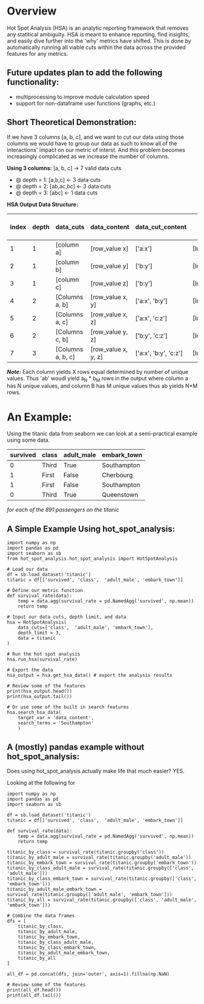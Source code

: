 
# Overview

Hot Spot Analysis (HSA) is an analytic reporting framework that removes any statitical ambiguity. HSA is meant to enhance reporting, find insights, and easily dive further into the 'why' metrics have shifted. This is done by automatically running all viable cuts within the data across the provided features for any metrics.

## Future updates plan to add the following functionality:
- multiprocessing to improve module calculation speed
- support for non-dataframe user functions (graphs, etc.)


## Short Theoretical Demonstration:

If we have 3 columns [a, b, c], and we want to cut our data using those columns we would have to group our data as such to know all of the interactions' impact on our metric of interst. And this problem becomes increasingly complicated as we increase the number of columns. 

**Using 3 columns:**
[a, b, c] -> 7 valid data cuts
  - @ depth = 1: [a,b,c] <- 3 data cuts
  - @ depth = 2: [ab,ac,bc] <- 3 data cuts
  - @ depth = 3: [abc] <- 1 data cuts

**HSA Output Data Structure:**

| index | depth | data_cuts         | data_content        | data_cut_content      | user function output |
| ----- | ----- | ----------------- | ------------------- | --------------------- | -------------------- |
| 1     | 1     | [column a]        | [row_value x]       | ['a:x']               | [Int/float/etc.]     |
| 2     | 1     | [column b]        | [row_value y]       | ['b:y']               | [Int/float/etc.]     |
| 3     | 1     | [column c]        | [row_value z]       | ['b:y']               | [Int/float/etc.]     |
| 4     | 2     | [Columns a, b]    | [row_value x, y]    | ['a:x', 'b:y']        | [Int/float/etc.]     |
| 5     | 2     | [Columns a, c]    | [row_value x, z]    | ['a:x', 'c:z']        | [Int/float/etc.]     |
| 6     | 2     | [Columns c, b]    | [row_value y, z]    | ['b:y', 'c:z']        | [Int/float/etc.]     |
| 7     | 3     | [Columns a, b, c] | [row_value x, y, z] | ['a:x', 'b:y', 'c:z'] | [Int/float/etc.]     |

***Note:*** Each column yields X rows equal determined by number of unique values. Thus 'ab' woudl yield a<sub>N</sub> * b<sub>M</sub> rows in the output where column a has N unique values, and column B has M unique values thus ab yields N*M rows.


# An Example:

Using the titanic data from seaborn we can look at a semi-practical example using some data.

| survived | class | adult_male | embark_town |
| -------- | ----- | ---------- | ----------- |
| 0        | Third | True       | Southampton |
| 1        | First | False      | Cherbourg   |
| 1        | First | False      | Southampton |
| 0        | Third | True       | Queenstown  |
*for each of the 891 passengers on the titanic*



## A Simple Example Using hot_spot_analysis:
```
import numpy as np
import pandas as pd
import seaborn as sb
from hot_spot_analysis.hot_spot_analysis import HotSpotAnalysis

# Load our data
df = sb.load_dataset('titanic')
titanic = df[['survived', 'class',  'adult_male', 'embark_town']]

# Define our metric function
def survival_rate(data):
    temp = data.agg(survival_rate = pd.NamedAgg('survived', np.mean))
    return temp

# Input our data cuts, depth limit, and data
hsa = HotSpotAnalysis(
    data_cuts=['class',  'adult_male', 'embark_town'],
    depth_limit = 3,
    data = titanic
)

# Run the hot spot analysis
hsa.run_hsa(survival_rate)

# Export the data
hsa_output = hsa.get_hsa_data() # export the analysis results

# Review some of the features
print(hsa_output.head())
print(hsa_output.tail())

# Or use some of the built in search features
hsa.search_hsa_data(
    target_var = 'data_content', 
    search_terms = 'Southampton'
    )

```


## A (mostly) pandas example without hot_spot_analysis:

Does using hot_spot_analysis actually make life that much easier?
YES.

Looking at the following for 

```
import numpy as np
import pandas as pd
import seaborn as sb

df = sb.load_dataset('titanic')
titanic = df[['survived', 'class',  'adult_male', 'embark_town']]

def survival_rate(data):
    temp = data.agg(survival_rate = pd.NamedAgg('survived', np.mean))
    return temp

titanic_by_class = survival_rate(titanic.groupby('class'))
titanic_by_adult_male = survival_rate(titanic.groupby('adult_male'))
titanic_by_embark_town = survival_rate(titanic.groupby('embark_town'))
titanic_by_class_adult_male = survival_rate(titanic.groupby(['class', 'adult_male']))
titanic_by_class_embark_town = survival_rate(titanic.groupby(['class', 'embark_town']))
titanic_by_adult_male_embark_town = survival_rate(titanic.groupby(['adult_male', 'embark_town']))
titanic_by_all = survival_rate(titanic.groupby(['class', 'adult_male', 'embark_town']))

# Combine the data frames
dfs = [
    titanic_by_class,
    titanic_by_adult_male,
    titanic_by_embark_town,
    titanic_by_class_adult_male,
    titanic_by_class_embark_town,
    titanic_by_adult_male_embark_town,
    titanic_by_all
]

all_df = pd.concat(dfs, join='outer', axis=1).fillna(np.NaN)

# Review some of the features
print(all_df.head())
print(all_df.tail())



```



